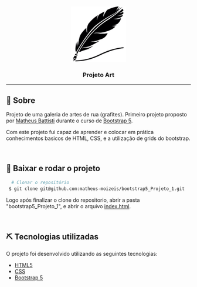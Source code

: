 <p align="center">
  <a href="" rel="noopener">
 <img width=150px height=150px src="img/art_logo.svg" alt="Logo do projeto"></a>
</p>

<h3 align="center">Projeto Art</h3>

---

## 🧐 Sobre

<p>
  Projeto de uma galeria de artes de rua (grafites). Primeiro projeto proposto por <a href="https://github.com/matheusbattisti?tab=repositories" target="_blank">Matheus Battisti</a> durante o curso de <a href="https://www.udemy.com/course/bootstrap-5-do-basico-ao-avancado-com-4-projetos/" target="_blank">Bootstrap 5</a>.
</p>
<p>
  Com este projeto fui capaz de aprender e colocar em prática conhecimentos basicos de HTML, CSS, e a utilização de grids do bootstrap.  
</p>
<br>

## 🏁 Baixar e rodar o projeto

```bash
  # Clonar o repositório
 $ git clone git@github.com:matheus-moizeis/bootstrap5_Projeto_1.git
```

<p>
  Logo após finalizar o clone do repositorio, abrir a pasta "bootstrap5_Projeto_1", e abrir o arquivo <a href="index.html" target="_blank">index.html</a>.
</p>
<br>

## ⛏️ Tecnologias utilizadas

<p>O projeto foi desenvolvido utilizando as seguintes tecnologias:</p>

- [HTML5](https://www.w3.org/html/)
- [CSS](https://www.w3.org/Style/CSS/Overview.en.html)
- [Bootstrap 5](https://getbootstrap.com/docs/5.1/getting-started/introduction/)
